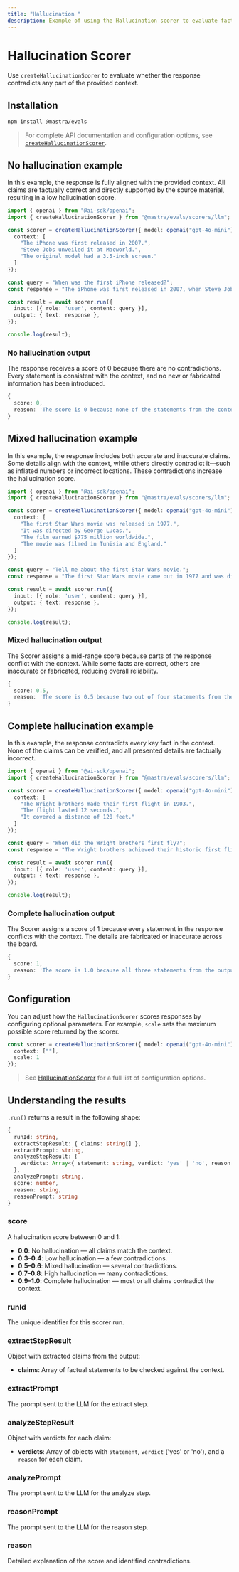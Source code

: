 ```yaml
---
title: "Hallucination "
description: Example of using the Hallucination scorer to evaluate factual contradictions in responses.
---
```


# Hallucination Scorer

Use `createHallucinationScorer` to evaluate whether the response contradicts any part of the provided context.

## Installation

```bash copy
npm install @mastra/evals
```

> For complete API documentation and configuration options, see [`createHallucinationScorer`](/docs/reference/scorers/hallucination).

## No hallucination example

In this example, the response is fully aligned with the provided context. All claims are factually correct and directly supported by the source material, resulting in a low hallucination score.

```typescript filename="src/example-no-hallucination.ts" showLineNumbers copy
import { openai } from "@ai-sdk/openai";
import { createHallucinationScorer } from "@mastra/evals/scorers/llm";

const scorer = createHallucinationScorer({ model: openai("gpt-4o-mini"), options: {
  context: [
    "The iPhone was first released in 2007.",
    "Steve Jobs unveiled it at Macworld.",
    "The original model had a 3.5-inch screen."
  ]
});

const query = "When was the first iPhone released?";
const response = "The iPhone was first released in 2007, when Steve Jobs unveiled it at Macworld. The original iPhone featured a 3.5-inch screen.";

const result = await scorer.run({
  input: [{ role: 'user', content: query }],
  output: { text: response },
});

console.log(result);
```

### No hallucination output

The response receives a score of 0 because there are no contradictions. Every statement is consistent with the context, and no new or fabricated information has been introduced.

```typescript
{
  score: 0,
  reason: 'The score is 0 because none of the statements from the context were contradicted by the output.'
}
```

## Mixed hallucination example

In this example, the response includes both accurate and inaccurate claims. Some details align with the context, while others directly contradict it—such as inflated numbers or incorrect locations. These contradictions increase the hallucination score.

```typescript filename="src/example-mixed-hallucination.ts" showLineNumbers copy
import { openai } from "@ai-sdk/openai";
import { createHallucinationScorer } from "@mastra/evals/scorers/llm";

const scorer = createHallucinationScorer({ model: openai("gpt-4o-mini"), options: {
  context: [
    "The first Star Wars movie was released in 1977.",
    "It was directed by George Lucas.",
    "The film earned $775 million worldwide.",
    "The movie was filmed in Tunisia and England."
  ]
});

const query = "Tell me about the first Star Wars movie.";
const response = "The first Star Wars movie came out in 1977 and was directed by George Lucas. It made over $1 billion at the box office and was filmed entirely in California.";

const result = await scorer.run({
  input: [{ role: 'user', content: query }],
  output: { text: response },
});

console.log(result);
```

### Mixed hallucination output

The Scorer assigns a mid-range score because parts of the response conflict with the context. While some facts are correct, others are inaccurate or fabricated, reducing overall reliability.

```typescript
{
  score: 0.5,
  reason: 'The score is 0.5 because two out of four statements from the output were contradicted by claims in the context, indicating a balance of accurate and inaccurate information.'
}
```

## Complete hallucination example

In this example, the response contradicts every key fact in the context. None of the claims can be verified, and all presented details are factually incorrect.

```typescript filename="src/example-complete-hallucination.ts" showLineNumbers copy
import { openai } from "@ai-sdk/openai";
import { createHallucinationScorer } from "@mastra/evals/scorers/llm";

const scorer = createHallucinationScorer({ model: openai("gpt-4o-mini"), options: {
  context: [
    "The Wright brothers made their first flight in 1903.",
    "The flight lasted 12 seconds.",
    "It covered a distance of 120 feet."
  ]
});

const query = "When did the Wright brothers first fly?";
const response = "The Wright brothers achieved their historic first flight in 1908. The flight lasted about 2 minutes and covered nearly a mile.";

const result = await scorer.run({
  input: [{ role: 'user', content: query }],
  output: { text: response },
});

console.log(result);

```

### Complete hallucination output

The Scorer assigns a score of 1 because every statement in the response conflicts with the context. The details are fabricated or inaccurate across the board.

```typescript
{
  score: 1,
  reason: 'The score is 1.0 because all three statements from the output directly contradict the context: the first flight was in 1903, not 1908; it lasted 12 seconds, not about 2 minutes; and it covered 120 feet, not nearly a mile.'
}
```

## Configuration

You can adjust how the `HallucinationScorer` scores responses by configuring optional parameters. For example, `scale` sets the maximum possible score returned by the scorer.

```typescript
const scorer = createHallucinationScorer({ model: openai("gpt-4o-mini"), options: {
  context: [""],
  scale: 1
});
```

> See [HallucinationScorer](/docs/reference/scorers/hallucination) for a full list of configuration options.

## Understanding the results

`.run()` returns a result in the following shape:

```typescript
{
  runId: string,
  extractStepResult: { claims: string[] },
  extractPrompt: string,
  analyzeStepResult: {
    verdicts: Array<{ statement: string, verdict: 'yes' | 'no', reason: string }>
  },
  analyzePrompt: string,
  score: number,
  reason: string,
  reasonPrompt: string
}
```

### score

A hallucination score between 0 and 1:

- **0.0**: No hallucination — all claims match the context.
- **0.3–0.4**: Low hallucination — a few contradictions.
- **0.5–0.6**: Mixed hallucination — several contradictions.
- **0.7–0.8**: High hallucination — many contradictions.
- **0.9–1.0**: Complete hallucination — most or all claims contradict the context.

### runId

The unique identifier for this scorer run.

### extractStepResult

Object with extracted claims from the output:

- **claims**: Array of factual statements to be checked against the context.

### extractPrompt

The prompt sent to the LLM for the extract step.

### analyzeStepResult

Object with verdicts for each claim:

- **verdicts**: Array of objects with `statement`, `verdict` ('yes' or 'no'), and a `reason` for each claim.

### analyzePrompt

The prompt sent to the LLM for the analyze step.

### reasonPrompt

The prompt sent to the LLM for the reason step.

### reason

Detailed explanation of the score and identified contradictions.

<GithubLink
  marginTop='mt-16'
  link="https://github.com/mastra-ai/mastra/blob/main/examples/basics/scorers/hallucination"
/>
